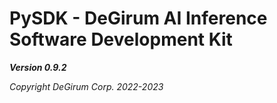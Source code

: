 # PySDK - DeGirum AI Inference Software Development Kit

***Version 0.9.2***

*Copyright DeGirum Corp. 2022-2023*
